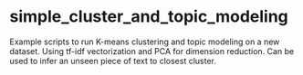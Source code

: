 # simple_cluster_and_topic_modeling

Example scripts to run K-means clustering and topic modeling on a new dataset. Using tf-idf vectorization and PCA for dimension reduction. 
Can be used to infer an unseen piece of text to closest cluster. 
